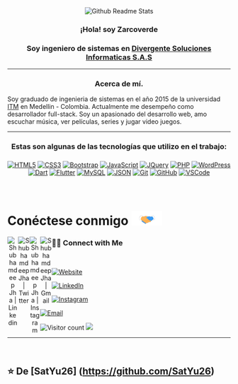 <html>
<body>
<p align="center">
 <img width="200px" src="https://user-images.githubusercontent.com/31412501/118694241-7db51780-b7d1-11eb-9368-e97f2fed3ad9.png" align="center" alt="Github Readme Stats"/>
 <h3 align='center'>¡Hola! soy Zarcoverde</h3>
 <h3 align='center'>Soy ingeniero de sistemas en <a href="https://www.divergente.net.co/"> Divergente Soluciones Informaticas S.A.S </a></h3>
</p>
<hr>
<h3 align="center">Acerca de mí.</h3>
<p style="text-justify">Soy graduado de ingenieria de sistemas en el año 2015 de la universidad <a href="https://www.itm.edu.co/">ITM<a> en Medellin - Colombia. Actualmente me desempeño como desarrollador full-stack. Soy un apasionado del desarrollo web, amo escuchar música, ver películas, series y jugar video juegos.</p>
<hr>
<h3 align="center">Estas son algunas de las tecnologías que utilizo en el trabajo:</h3> 
<div align="center">
  
### 
[![HTML5](https://img.shields.io/badge/-HTML5-E34F26?style=flat&logo=html5&logoColor=white&link=https://github.com/BRdhanani)](https://github.com/BRdhanani)
[![CSS3](https://img.shields.io/badge/-CSS3-1572B6?style=flat&logo=css3&link=https://github.com/BRdhanani)](https://github.com/BRdhanani)
[![Bootstrap](https://img.shields.io/badge/-Bootstrap-563D7C?style=flat&logo=bootstrap&logoColor=white)](https://github.com/BRdhanani)
[![JavaScript](https://img.shields.io/badge/-JavaScript-black?style=flat&logo=javascript&link=https://github.com/BRdhanani)](https://github.com/BRdhanani)
[![JQuery](https://img.shields.io/badge/-JQuery-blue?style=flat&logo=jquery&link=https://github.com/BRdhanani)](https://github.com/BRdhanani)
[![PHP](https://img.shields.io/badge/-PHP-blue?style=flat&logo=PHP&link=https://github.com/BRdhanani)](https://github.com/BRdhanani)
[![WordPress](https://img.shields.io/badge/-WordPress-blue?style=flat&logo=wordpress&link=https://github.com/BRdhanani)](https://github.com/BRdhanani)
[![Dart](https://img.shields.io/badge/dart-blue?style=flat&logo=flutter&logoColor=white)](https://github.com/BRdhanani)
[![Flutter](https://img.shields.io/badge/-Flutter-blue?style=flat&logo=flutter&logoColor=white)](https://github.com/BRdhanani)
[![MySQL](https://img.shields.io/badge/-MySQL-black?style=flat&logo=mysql&link=https://github.com/BRdhanani)](https://github.com/BRdhanani)
[![JSON](https://img.shields.io/badge/-json-02569B?style=flat&logo=json&link=https://github.com/BRdhanani)](https://github.com/BRdhanani)
[![Git](http://img.shields.io/badge/-Git-F1502F?style=flat&logo=git&logoColor=FFFFFF)](https://github.com/BRdhanani)
[![GitHub](http://img.shields.io/badge/-Github-000000?style=flat&logo=github&logoColor=FFFFFF)](https://github.com/BRdhanani)
[![VSCode](http://img.shields.io/badge/-VS%20Code-007ACC?style=flat&logo=visual%20studio%20code&logoColor=white)](https://github.com/BRdhanani)
###
  
</div> 
<br>
  
  # Conéctese conmigo <img src = "https://github.com/SatYu26/SatYu26/blob/master/Assets/Handshake.gif" height = "32px">

<div align="center">
  <a href="https://in.linkedin.com/in/TheDudeThatCode">
    <img align="left" alt="Shubhamdeep Jha | Linkedin" width="24px" src="https://github.com/TheDudeThatCode/TheDudeThatCode/blob/master/Assets/Linkedin.svg"/>
  </a>
  <a href="https://twitter.com/TheDudeThatCode">
    <img align="left" alt="Shubhamdeep Jha | Twitter" width="26px" src="https://github.com/TheDudeThatCode/TheDudeThatCode/blob/master/Assets/Twitter.svg"/>
  </a>
  <a href="https://www.instagram.com/thedudethatcode/">
    <img align="left" alt="Shubhamdeep Jha | Instagram" width="24px" src="https://github.com/TheDudeThatCode/TheDudeThatCode/blob/master/Assets/Instagram.svg"/>
  </a>
  <a href="mailto:shubhamdeepjha@gmail.com">
    <img align="left" alt="Shubhamdeep Jha | Gmail" width="26px" src="https://github.com/TheDudeThatCode/TheDudeThatCode/blob/master/Assets/Gmail.svg"/>
  </a>
  </div>
 
 
 <h3> 🤝🏻 Connect with Me </h3>

<br>

<p align="center">

<a href="https://shivammalpani.netlify.app/"><img alt="Website" src="https://img.shields.io/badge/shivammalpani.netlify.app-black?style=flat-square&logo=google-chrome"></a>

<a href="https://www.linkedin.com/in/shivam-malpani-47a379198/"><img alt="LinkedIn" src="https://img.shields.io/badge/LinkedIn-Shivam%20Malpani-blue?style=flat-square&logo=linkedin"></a>

<a href="https://www.instagram.com/i__disbalance/"><img alt="Instagram" src="https://img.shields.io/badge/Instagram-i__disbalance-black?style=flat-square&logo=instagram"></a>

<a href="mailto:shivammalpani111@gmail.com"><img alt="Email" src="https://img.shields.io/badge/Email-shivammalpani111@gmail.com-blue?style=flat-square&logo=gmail"></a>

</p>

![Visitor count](https://visitor-badge.laobi.icu/badge?page_id=shivam0110.shivam0110)   <img src="https://media.giphy.com/media/dxn6fRlTIShoeBr69N/giphy.gif" width="30">

<hr>


<br>
</body>
</html>


## ⭐️ De [SatYu26] (https://github.com/SatYu26)

